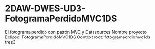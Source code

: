 # 2DAW-DWES-UD3-FotogramaPerdidoMVC1DS
El fotograma perdido con patrón MVC y Datasources
Nombre proyecto Eclipse: FotogramaPerdidoMVC1DS
Context root: fotogramperdiomvc1ds
tres3
